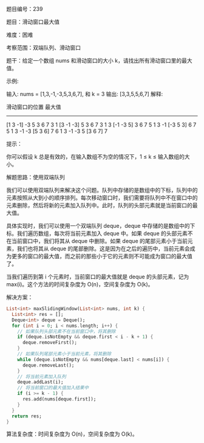 题目编号：239

题目：滑动窗口最大值

难度：困难

考察范围：双端队列、滑动窗口

题干：给定一个数组 nums 和滑动窗口的大小 k，请找出所有滑动窗口里的最大值。

示例:

输入: nums = [1,3,-1,-3,5,3,6,7], 和 k = 3
输出: [3,3,5,5,6,7] 
解释: 

  滑动窗口的位置                最大值
---------------               -----
[1  3  -1] -3  5  3  6  7       3
 1 [3  -1  -3] 5  3  6  7       3
 1  3 [-1  -3  5] 3  6  7       5
 1  3  -1 [-3  5  3] 6  7       5
 1  3  -1  -3 [5  3  6] 7       6
 1  3  -1  -3  5 [3  6  7]      7

提示：

你可以假设 k 总是有效的，在输入数组不为空的情况下，1 ≤ k ≤ 输入数组的大小。

解题思路：使用双端队列

我们可以使用双端队列来解决这个问题。队列中存储的是数组中的下标，队列中的元素按照从大到小的顺序排列。每次移动窗口时，我们需要将队列中不在窗口中的元素删除，然后将新的元素加入队列中。此时，队列的头部元素就是当前窗口的最大值。

具体实现时，我们可以使用一个双端队列 deque，deque 中存储的是数组中的下标。我们遍历数组，每次将当前元素加入 deque 中。如果 deque 的头部元素不在当前窗口中，我们将其从 deque 中删除。如果 deque 的尾部元素小于当前元素，我们也将其从 deque 的尾部删除。这是因为在之后的遍历中，当前元素会成为更多的窗口的最大值，而之前的那些小于它的元素则不可能成为窗口的最大值了。

当我们遍历到第 i 个元素时，当前窗口的最大值就是 deque 的头部元素，记为 max(i)。这个方法的时间复杂度为 O(n)，空间复杂度为 O(k)。

解决方案：

```dart
List<int> maxSlidingWindow(List<int> nums, int k) {
  List<int> res = [];
  Deque<int> deque = Deque();
  for (int i = 0; i < nums.length; i++) {
    // 如果队列头部元素不在当前窗口中，将其删除
    if (deque.isNotEmpty && deque.first < i - k + 1) {
      deque.removeFirst();
    }
    // 如果队列尾部元素小于当前元素，将其删除
    while (deque.isNotEmpty && nums[deque.last] < nums[i]) {
      deque.removeLast();
    }
    // 将当前元素加入队列
    deque.addLast(i);
    // 将当前窗口的最大值加入结果中
    if (i >= k - 1) {
      res.add(nums[deque.first]);
    }
  }
  return res;
}
```

算法复杂度：时间复杂度为 O(n)，空间复杂度为 O(k)。